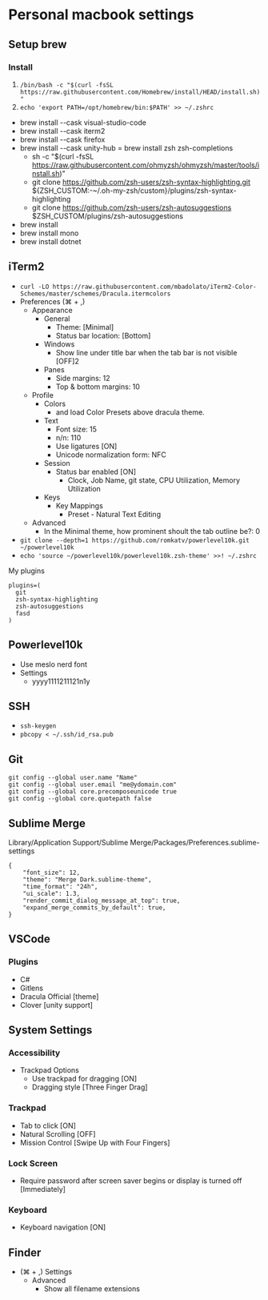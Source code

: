 # Personal macbook settings

## Setup brew
### Install
1. `/bin/bash -c "$(curl -fsSL https://raw.githubusercontent.com/Homebrew/install/HEAD/install.sh)"`
2. `echo 'export PATH=/opt/homebrew/bin:$PATH' >> ~/.zshrc`

- brew install --cask visual-studio-code
- brew install --cask iterm2
- brew install --cask firefox
- brew install --cask unity-hub
= brew install zsh zsh-completions
  - sh -c "$(curl -fsSL https://raw.githubusercontent.com/ohmyzsh/ohmyzsh/master/tools/install.sh)"
  - git clone https://github.com/zsh-users/zsh-syntax-highlighting.git ${ZSH_CUSTOM:-~/.oh-my-zsh/custom}/plugins/zsh-syntax-highlighting
  - git clone https://github.com/zsh-users/zsh-autosuggestions $ZSH_CUSTOM/plugins/zsh-autosuggestions
- brew install 
- brew install mono
- brew install dotnet

## iTerm2
- `curl -LO https://raw.githubusercontent.com/mbadolato/iTerm2-Color-Schemes/master/schemes/Dracula.itermcolors`
- Preferences (⌘ + ,)
  - Appearance
    - General
      - Theme: [Minimal]
      - Status bar location: [Bottom]
    - Windows
      - Show line under title bar when the tab bar is not visible [OFF]2
    - Panes
      - Side margins: 12
      - Top & bottom margins: 10
  - Profile
    - Colors
      - and load Color Presets above dracula theme.
    - Text
      - Font size: 15
      - n/n: 110
      - Use ligatures [ON]
      - Unicode normalization form: NFC
    - Session
      - Status bar enabled [ON]
        - Clock, Job Name, git state, CPU Utilization, Memory Utilization
    - Keys
      - Key Mappings
        - Preset - Natural Text Editing
  - Advanced
    - In the Minimal theme, how prominent shoult the tab outline be?: 0
- `git clone --depth=1 https://github.com/romkatv/powerlevel10k.git ~/powerlevel10k`
- `echo 'source ~/powerlevel10k/powerlevel10k.zsh-theme' >>! ~/.zshrc`

My plugins
```
plugins=(
  git
  zsh-syntax-highlighting
  zsh-autosuggestions
  fasd
)
```

## Powerlevel10k
- Use meslo nerd font
- Settings
  - yyyy1111211121n1y

## SSH
- `ssh-keygen`
- `pbcopy < ~/.ssh/id_rsa.pub`

## Git
```
git config --global user.name "Name"
git config --global user.email "me@ydomain.com"
git config --global core.precomposeunicode true
git config --global core.quotepath false
```

## Sublime Merge
Library/Application Support/Sublime Merge/Packages/Preferences.sublime-settings
```
{
	"font_size": 12,
	"theme": "Merge Dark.sublime-theme",
	"time_format": "24h",
	"ui_scale": 1.3,
	"render_commit_dialog_message_at_top": true,
	"expand_merge_commits_by_default": true,
}
```

## VSCode
### Plugins
- C#
- Gitlens
- Dracula Official [theme]
- Clover [unity support]

## System Settings
### Accessibility
- Trackpad Options
  - Use trackpad for dragging [ON]
  - Dragging style [Three Finger Drag]

### Trackpad
- Tab to click [ON]
- Natural Scrolling [OFF]
- Mission Control [Swipe Up with Four Fingers]

### Lock Screen
- Require password after screen saver begins or display is turned off [Immediately]

### Keyboard
- Keyboard navigation [ON]

## Finder
- (⌘ + ,) Settings
  - Advanced
    - Show all filename extensions
